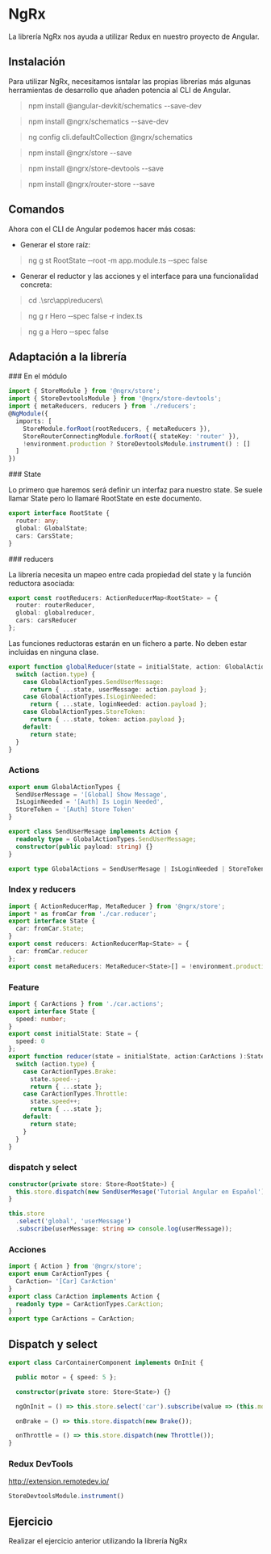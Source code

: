 # NgRx

La librería NgRx nos ayuda a utilizar Redux en nuestro proyecto de Angular.

## Instalación

Para utilizar NgRx, necesitamos isntalar las propias librerías más algunas herramientas de desarrollo que añaden potencia al CLI de Angular.

> npm install @angular-devkit/schematics --save-dev

> npm install @ngrx/schematics --save-dev

> ng config cli.defaultCollection @ngrx/schematics

> npm install @ngrx/store --save

> npm install @ngrx/store-devtools --save

> npm install @ngrx/router-store --save

## Comandos

Ahora con el CLI de Angular podemos hacer más cosas: 

- Generar el store raíz:

> ng g st RootState ‐‐root ‐m app.module.ts ‐‐spec false

- Generar el reductor y las acciones y el interface para una funcionalidad concreta: 

> cd .\src\app\reducers\

> ng g r Hero ‐‐spec false ‐r index.ts 

> ng g a Hero ‐‐spec false

## Adaptación a la librería

### En el módulo

```ts
import { StoreModule } from '@ngrx/store';
import { StoreDevtoolsModule } from '@ngrx/store‐devtools';
import { metaReducers, reducers } from './reducers';
@NgModule({
  imports: [
    StoreModule.forRoot(rootReducers, { metaReducers }),
    StoreRouterConnectingModule.forRoot({ stateKey: 'router' }),
    !environment.production ? StoreDevtoolsModule.instrument() : []
  ]
})
```

### State

Lo primero que haremos será definir un interfaz para nuestro state. Se suele llamar State pero lo llamaré RootState en este documento.

```ts
export interface RootState {
  router: any;
  global: GlobalState;
  cars: CarsState;
}
```

### reducers

La librería necesita un mapeo entre cada propiedad del state y la función reductora asociada:

```ts
export const rootReducers: ActionReducerMap<RootState> = {
  router: routerReducer,
  global: globalreducer,
  cars: carsReducer
};
```

Las funciones reductoras estarán en un fichero a parte. No deben estar incluidas en ninguna clase.

```ts
export function globalReducer(state = initialState, action: GlobalActions): GlobalState {
  switch (action.type) {
    case GlobalActionTypes.SendUserMessage:
      return { ...state, userMessage: action.payload };
    case GlobalActionTypes.IsLoginNeeded:
      return { ...state, loginNeeded: action.payload };
    case GlobalActionTypes.StoreToken:
      return { ...state, token: action.payload };
    default:
      return state;
  }
}
```

### Actions

```ts
export enum GlobalActionTypes {
  SendUserMessage = '[Global] Show Message',
  IsLoginNeeded = '[Auth] Is Login Needed',
  StoreToken = '[Auth] Store Token'
}
```

```ts
export class SendUserMesage implements Action {
  readonly type = GlobalActionTypes.SendUserMessage;
  constructor(public payload: string) {}
}
```

```ts
export type GlobalActions = SendUserMesage | IsLoginNeeded | StoreToken;
```

### Index y reducers

```ts
import { ActionReducerMap, MetaReducer } from '@ngrx/store';
import * as fromCar from './car.reducer';
export interface State {
  car: fromCar.State;
}
export const reducers: ActionReducerMap<State> = {
  car: fromCar.reducer
};
export const metaReducers: MetaReducer<State>[] = !environment.production ? [] : [];
```

### Feature

```ts
import { CarActions } from './car.actions';
export interface State {
  speed: number;
}
export const initialState: State = {
  speed: 0
};
export function reducer(state = initialState, action:CarActions ):State {
  switch (action.type) {
    case CarActionTypes.Brake:
      state.speed‐‐;
      return { ...state };
    case CarActionTypes.Throttle:
      state.speed++;
      return { ...state };
    default:
      return state;
    }
  }
}
```

### dispatch y select

```ts
constructor(private store: Store<RootState>) {
  this.store.dispatch(new SendUserMesage('Tutorial Angular en Español'));
}
```

```ts
this.store
  .select('global', 'userMessage')
  .subscribe(userMessage: string => console.log(userMessage));
```

### Acciones

```ts
import { Action } from '@ngrx/store';
export enum CarActionTypes {
  CarAction= '[Car] CarAction'
}
export class CarAction implements Action {
  readonly type = CarActionTypes.CarAction;
}
export type CarActions = CarAction;
```

## Dispatch y select

```ts
export class CarContainerComponent implements OnInit {

  public motor = { speed: 5 };

  constructor(private store: Store<State>) {}

  ngOnInit = () => this.store.select('car').subscribe(value => (this.motor = value));

  onBrake = () => this.store.dispatch(new Brake());

  onThrottle = () => this.store.dispatch(new Throttle());
}
```

### Redux DevTools

http://extension.remotedev.io/

```ts
StoreDevtoolsModule.instrument()
```

## Ejercicio

Realizar el ejercicio anterior utilizando la librería NgRx
